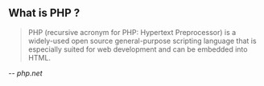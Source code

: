 ## What is PHP ?

> PHP (recursive acronym for PHP: Hypertext Preprocessor) is a widely-used open source general-purpose scripting language that is especially suited for web development and can be embedded into HTML.

-- *php.net*
